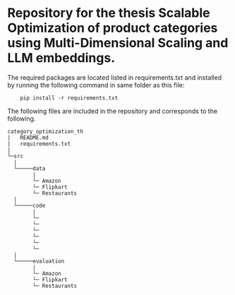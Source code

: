 # Repository for the thesis Scalable Optimization of product categories using Multi-Dimensional Scaling and LLM embeddings.

The required packages are located listed in requirements.txt and installed by running the following command in same folder as this file:
```
    pip install -r requirements.txt
```

The following files are included in the repository and corresponds to the following.

```
category_optimization_th
|   README.md
|   requirements.txt
|
└─src
  |     
  └─────data
        |
        └─ Amazon
        └─ Flipkart
        └─ Restaurants
  |     
  └─────code
        |
        └─
        └─
        └─
        └─
        └─
        └─
  |     
  └─────evaluation  
        |
        └─ Amazon           
        └─ Flipkart
        └─ Restaurants


```